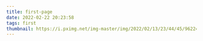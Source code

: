 ```yaml
---
title: first-page
date: 2022-02-22 20:23:58
tags: first
thumbnail: https://i.pximg.net/img-master/img/2022/02/13/23/44/45/96224898_p0_master1200.jpg
---
```

